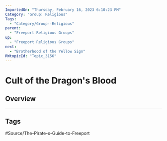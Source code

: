 ```yaml
---
ImportedOn: "Thursday, February 16, 2023 6:10:23 PM"
Category: "Group: Religious"
Tags:
  - "Category/Group--Religious"
parent:
  - "Freeport Religious Groups"
up:
  - "Freeport Religious Groups"
next:
  - "Brotherhood of the Yellow Sign"
RWtopicId: "Topic_3156"
---
```

# Cult of the Dragon's Blood
## Overview

---
## Tags
#Source/The-Pirate-s-Guide-to-Freeport

